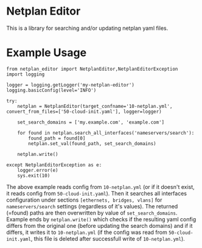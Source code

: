# Netplan Editor
This is a library for searching and/or updating netplan yaml files.

# Example Usage

```
from netplan_editor import NetplanEditor,NetplanEditorException
import logging

logger = logging.getLogger('my-netplan-editor')
logging.basicConfig(level='INFO')

try:
    netplan = NetplanEditor(target_confname='10-netplan.yml', convert_from_files=['50-cloud-init.yaml'], logger=logger)

    set_search_domains = ['my.example.com', 'example.com']

    for found in netplan.search_all_interfaces('nameservers/search'):
        found_path = found[0]
        netplan.set_val(found_path, set_search_domains)

    netplan.write()

except NetplanEditorException as e:
    logger.error(e)
    sys.exit(10)
```

The above example reads config from `10-netplan.yml` (or if it doesn't exist, it reads config from `50-cloud-init.yaml`). Then it searches all interfaces configuration under sections `[ethernets, bridges, vlans]` for `nameservers/search` settings (regardless of it's values). The returned (=found) paths are then overwritten by value of `set_search_domains`. Example ends by `netplan.write()` which checks if the resulting yaml config differs from the original one (before updating the search domains) and if it differs, it writes it to `10-netplan.yml` (if the config was read from `50-cloud-init.yaml`, this file is deleted after successfull write of `10-netplan.yml`).
